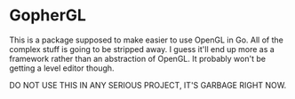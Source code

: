 # GopherGL
This is a package supposed to make easier to use OpenGL in Go. All of the complex stuff is going to be stripped away. I guess it'll end up more as a framework rather than an abstraction of OpenGL. It probably won't be getting a level editor though.

DO NOT USE THIS IN ANY SERIOUS PROJECT, IT'S GARBAGE RIGHT NOW.